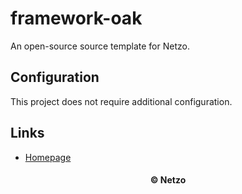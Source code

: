 # framework-oak

An open-source source template for Netzo.

## Configuration

This project does not require additional configuration.

## Links

- [Homepage](https://app.netzo.io/templates/framework-oak)

<div align="center">
  <h4>© Netzo</h4>
</div>
